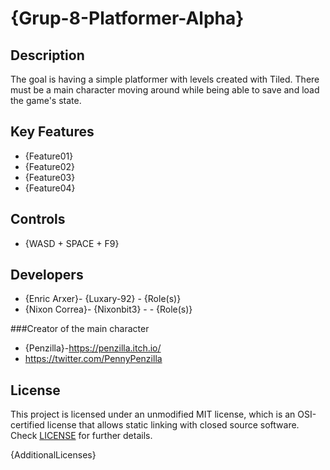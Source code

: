 # {Grup-8-Platformer-Alpha}

## Description

The goal is having a simple platformer with levels created with Tiled. There must be a main character moving around while being able to save and load the game's state.

## Key Features

 - {Feature01}
 - {Feature02}
 - {Feature03}
 - {Feature04}
 
## Controls

 - {WASD + SPACE + F9}

## Developers

 - {Enric Arxer}- {Luxary-92} - {Role(s)}
 - {Nixon Correa}- {Nixonbit3} -  - {Role(s)}

###Creator of the main character

- {Penzilla}-https://penzilla.itch.io/
- https://twitter.com/PennyPenzilla

## License

This project is licensed under an unmodified MIT license, which is an OSI-certified license that allows static linking with closed source software. Check [LICENSE](LICENSE) for further details.

{AdditionalLicenses}
